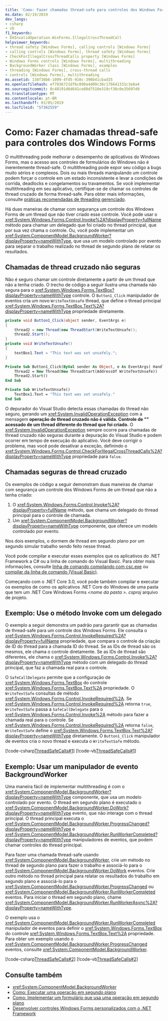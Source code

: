 ```yaml
---
title: 'Como: Fazer chamadas thread-safe para controles dos Windows Forms'
ms.date: 02/19/2019
dev_langs:
- csharp
- vb
f1_keywords:
- EHInvalidOperation.WinForms.IllegalCrossThreadCall
helpviewer_keywords:
- thread safety [Windows Forms], calling controls [Windows Forms]
- calling controls [Windows Forms], thread safety [Windows Forms]
- CheckForIllegalCrossThreadCalls property [Windows Forms]
- Windows Forms controls [Windows Forms], multithreading
- BackgroundWorker class [Windows Forms], examples
- threading [Windows Forms], cross-thread calls
- controls [Windows Forms], multithreading
ms.assetid: 138f38b6-1099-4fd5-910c-390b41cbad35
ms.openlocfilehash: ef7836721df6c090a4d09c38c176641331c3e8a4
ms.sourcegitcommit: 0c48191d6d641ce88d7510e319cf38c0e35697d0
ms.translationtype: MT
ms.contentlocale: pt-BR
ms.lasthandoff: 03/05/2019
ms.locfileid: "57362559"
---
```

# <a name="how-to-make-thread-safe-calls-to-windows-forms-controls"></a>Como: Fazer chamadas thread-safe para controles dos Windows Forms

O multithreading pode melhorar o desempenho de aplicativos do Windows Forms, mas o acesso aos controles de formulários do Windows não é inerentemente thread-safe. O multithreading pode expor seu código a bugs muito sérios e complexos. Dois ou mais threads manipulando um controle podem forçar o controle em um estado inconsistente e levar a condições de corrida, deadlocks e congelamentos ou travamentos. Se você implementar multithreading em seu aplicativo, certifique-se de chamar os controles de thread cruzado de forma thread-safe. Para obter mais informações, consulte [práticas recomendadas de threading gerenciado](../../../../docs/standard/threading/managed-threading-best-practices.md). 

Há duas maneiras de chamar com segurança um controle dos Windows Forms de um thread que não tiver criado esse controle. Você pode usar o <xref:System.Windows.Forms.Control.Invoke%2A?displayProperty=fullName> método para chamar um delegado que foi criado no thread principal, que por sua vez chama o controle. Ou, você pode implementar um <xref:System.ComponentModel.BackgroundWorker?displayProperty=nameWithType>, que usa um modelo controlado por evento para separar o trabalho realizado no thread de segundo plano de relatar os resultados. 

## <a name="unsafe-cross-thread-calls"></a>Chamadas de thread cruzado não seguras

Não é seguro chamar um controle diretamente a partir de um thread que não a tenha criado. O trecho de código a seguir ilustra uma chamada não segura para o <xref:System.Windows.Forms.TextBox?displayProperty=nameWithType> controle. O `Button1_Click` manipulador de eventos cria um novo `WriteTextUnsafe` thread, que define o thread principal <xref:System.Windows.Forms.TextBox.Text%2A?displayProperty=nameWithType> propriedade diretamente. 

```csharp
private void Button1_Click(object sender, EventArgs e)
{
    thread2 = new Thread(new ThreadStart(WriteTextUnsafe));
    thread2.Start();
}
private void WriteTextUnsafe()
{
    textBox1.Text = "This text was set unsafely.";
}
```

```vb
Private Sub Button1_Click(ByVal sender As Object, e As EventArgs) Handles Button1.Click
    Thread2 = New Thread(New ThreadStart(AddressOf WriteTextUnsafe))
    Thread2.Start()
End Sub

Private Sub WriteTextUnsafe()
    TextBox1.Text = "This text was set unsafely."
End Sub
```

O depurador do Visual Studio detecta essas chamadas do thread não seguro, gerando um <xref:System.InvalidOperationException> com a mensagem **operação de thread cruzado não é válida. Controle de "" acessado de um thread diferente do thread que foi criado.** O <xref:System.InvalidOperationException> sempre ocorre para chamadas de thread cruzado não seguras durante a depuração do Visual Studio e podem ocorrer em tempo de execução do aplicativo. Você deve corrigir o problema, mas você pode desativar a exceção, definindo o <xref:System.Windows.Forms.Control.CheckForIllegalCrossThreadCalls%2A?displayProperty=nameWithType> propriedade para `false`.

## <a name="safe-cross-thread-calls"></a>Chamadas seguras de thread cruzado 

Os exemplos de código a seguir demonstram duas maneiras de chamar com segurança um controle dos Windows Forms de um thread que não a tenha criado: 
1. O <xref:System.Windows.Forms.Control.Invoke%2A?displayProperty=fullName> método, que chama um delegado do thread principal para o controle de chamada. 
2. Um <xref:System.ComponentModel.BackgroundWorker?displayProperty=nameWithType> componente, que oferece um modelo controlado por evento. 

Nos dois exemplos, o dormem de thread em segundo plano por um segundo simular trabalho sendo feito nesse thread. 

Você pode compilar e executar esses exemplos que os aplicativos do .NET Framework a C# ou a linha de comando do Visual Basic. Para obter mais informações, consulte [linha de comando compilando com csc.exe](../../../csharp/language-reference/compiler-options/command-line-building-with-csc-exe.md) ou [compilar da linha de comando (Visual Basic)](../../../visual-basic/reference/command-line-compiler/building-from-the-command-line.md). 

Começando com o .NET Core 3.0, você pode também compilar e executar os exemplos de como os aplicativos .NET Core do Windows de uma pasta que tem um .NET Core Windows Forms  *\<nome da pasta >. csproj* arquivo de projeto. 

## <a name="example-use-the-invoke-method-with-a-delegate"></a>Exemplo: Use o método Invoke com um delegado

O exemplo a seguir demonstra um padrão para garantir que as chamadas de thread-safe para um controle dos Windows Forms. Ele consulta o <xref:System.Windows.Forms.Control.InvokeRequired%2A?displayProperty=fullName> propriedade, que compara o controle da criação de ID do thread para a chamada ID do thread. Se as IDs de thread são os mesmos, ele chama o controle diretamente. Se as IDs de thread são diferentes, ele chama o <xref:System.Windows.Forms.Control.Invoke%2A?displayProperty=nameWithType> método com um delegado do thread principal, que faz a chamada real para o controle.

O `SafeCallDelegate` permite que a configuração de <xref:System.Windows.Forms.TextBox> do controle <xref:System.Windows.Forms.TextBox.Text%2A> propriedade. O `WriteTextSafe` consultas de método <xref:System.Windows.Forms.Control.InvokeRequired%2A>. Se <xref:System.Windows.Forms.Control.InvokeRequired%2A> retorna `true`, `WriteTextSafe` passa a `SafeCallDelegate` para o <xref:System.Windows.Forms.Control.Invoke%2A> método para fazer a chamada real para o controle. Se <xref:System.Windows.Forms.Control.InvokeRequired%2A> retorna `false`, `WriteTextSafe` define o <xref:System.Windows.Forms.TextBox.Text%2A?displayProperty=nameWithType> diretamente. O `Button1_Click` manipulador de eventos cria o novo thread e executa o `WriteTextSafe` método. 

 [!code-csharp[ThreadSafeCalls#1](../../../../samples/snippets/winforms/thread-safe/example1/cs/Form1.cs)]
 [!code-vb[ThreadSafeCalls#1](../../../../samples/snippets/winforms/thread-safe/example1/vb/Form1.vb)]  

## <a name="example-use-a-backgroundworker-event-handler"></a>Exemplo: Usar um manipulador de evento BackgroundWorker

Uma maneira fácil de implementar multithreading é com o <xref:System.ComponentModel.BackgroundWorker?displayProperty=nameWithType> componente, que usa um modelo controlado por evento. O thread em segundo plano é executado o <xref:System.ComponentModel.BackgroundWorker.DoWork?displayProperty=nameWithType> evento, que não interage com o thread principal. O thread principal executa o <xref:System.ComponentModel.BackgroundWorker.ProgressChanged?displayProperty=nameWithType> e <xref:System.ComponentModel.BackgroundWorker.RunWorkerCompleted?displayProperty=nameWithType> manipuladores de eventos, que podem chamar controles do thread principal.

Para fazer uma chamada thread-safe usando <xref:System.ComponentModel.BackgroundWorker>, crie um método no thread de segundo plano para fazer o trabalho e associá-lo para o <xref:System.ComponentModel.BackgroundWorker.DoWork> eventos. Crie outro método no thread principal para relatar os resultados do trabalho em segundo plano e associá-lo para o <xref:System.ComponentModel.BackgroundWorker.ProgressChanged> ou <xref:System.ComponentModel.BackgroundWorker.RunWorkerCompleted> eventos. Para iniciar o thread em segundo plano, chame <xref:System.ComponentModel.BackgroundWorker.RunWorkerAsync%2A?displayProperty=nameWithType>. 

O exemplo usa o <xref:System.ComponentModel.BackgroundWorker.RunWorkerCompleted> manipulador de eventos para definir o <xref:System.Windows.Forms.TextBox> do controle <xref:System.Windows.Forms.TextBox.Text%2A> propriedade. Para obter um exemplo usando o <xref:System.ComponentModel.BackgroundWorker.ProgressChanged> eventos, consulte <xref:System.ComponentModel.BackgroundWorker>. 

 [!code-csharp[ThreadSafeCalls#2](../../../../samples/snippets/winforms/thread-safe/example2/cs/Form1.cs)]
 [!code-vb[ThreadSafeCalls#2](../../../../samples/snippets/winforms/thread-safe/example2/vb/Form1.vb)]  

## <a name="see-also"></a>Consulte também

- <xref:System.ComponentModel.BackgroundWorker>
- [Como: Executar uma operação em segundo plano](../../../../docs/framework/winforms/controls/how-to-run-an-operation-in-the-background.md)
- [Como: Implementar um formulário que usa uma operação em segundo plano](../../../../docs/framework/winforms/controls/how-to-implement-a-form-that-uses-a-background-operation.md)
- [Desenvolver controles Windows Forms personalizados com o .NET Framework](../../../../docs/framework/winforms/controls/developing-custom-windows-forms-controls.md)
